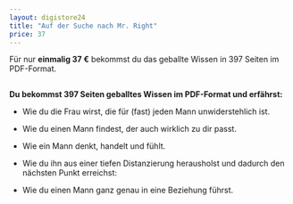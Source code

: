 ```yaml
---
layout: digistore24
title: "Auf der Suche nach Mr. Right"
price: 37
---
```

<p>F&#xFC;r nur <strong>einmalig 37 &#x20AC;</strong> bekommst du das geballte Wissen in 397&#xA0;Seiten im PDF-Format.</p>
<div><img src="https://www.klick-tipp.com/api/split/mxazbquz1hzkz224b" alt="" width="1" height="1"><div>
<div>
<p><strong>Du bekommst 397&#xA0;Seiten geballtes&#xA0;Wissen im PDF-Format und erf&#xE4;hrst:</strong></p>
<ul><li>Wie du die Frau wirst, die f&#xFC;r&#xA0;(fast) jeden Mann unwiderstehlich ist.</li>
</ul><ul><li>Wie du einen Mann findest, der auch wirklich zu dir passt.</li>
</ul><ul><li>Wie ein Mann denkt, handelt und f&#xFC;hlt.</li>
</ul><ul><li>Wie du ihn aus einer tiefen Distanzierung herausholst und dadurch den n&#xE4;chsten Punkt erreichst:</li>
</ul><ul><li>Wie du einen Mann ganz genau in eine Beziehung f&#xFC;hrst.</li>
</ul></div>
</div>
</div>